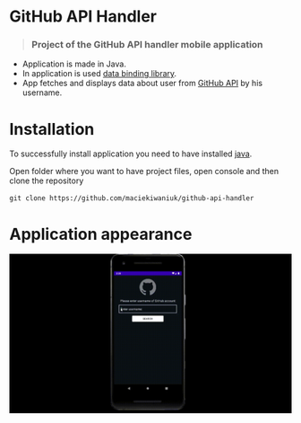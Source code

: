 # GitHub API Handler

> ### Project of the GitHub API handler mobile application

- Application is made in Java.
- In application is used [data binding library](https://developer.android.com/topic/libraries/data-binding).
- App fetches and displays data about user from [GitHub API](https://docs.github.com/en/rest) by his username.

# Installation

To successfully install application you need to have installed [java](https://www.java.com/en/).

Open folder where you want to have project files, open console and then clone the repository

    git clone https://github.com/maciekiwaniuk/github-api-handler

# Application appearance

![](https://github.com/maciekiwaniuk/github-api-handler/raw/main/app/src/main/resources/readme/appearance.gif)
